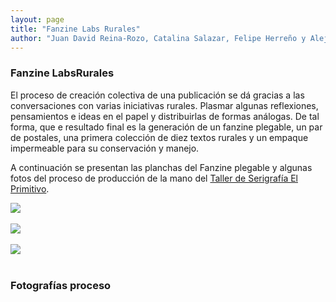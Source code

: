 ```yaml
---
layout: page
title: "Fanzine Labs Rurales"
author: "Juan David Reina-Rozo, Catalina Salazar, Felipe Herreño y Alejandra Cala"
---
```


### Fanzine LabsRurales

El proceso de creación colectiva de una publicación se dá gracias a las conversaciones con varias iniciativas rurales. Plasmar algunas reflexiones, pensamientos e ideas en el papel y distribuirlas de formas análogas. De tal forma, que e resultado final es la generación de un fanzine plegable, un par de postales, una primera colección de diez textos rurales y un empaque impermeable para su conservación y manejo. 

A continuación se presentan las planchas del Fanzine plegable y algunas fotos del proceso de producción de la mano del [Taller de Serigrafía El Primitivo](https://www.facebook.com/tallerelprimitivo). 

<div class="row aln-center">
    <img src="{{site.baseurl}}/images/Plancha 1.png">
</div>
<br>


<div class="row aln-center">
    <img src="{{site.baseurl}}/images/Plancha 2.png">
</div>
<br>


<div class="row aln-center">
    <img src="{{site.baseurl}}/images/Plancha 3.png">
</div>
<br>


### Fotografías proceso


